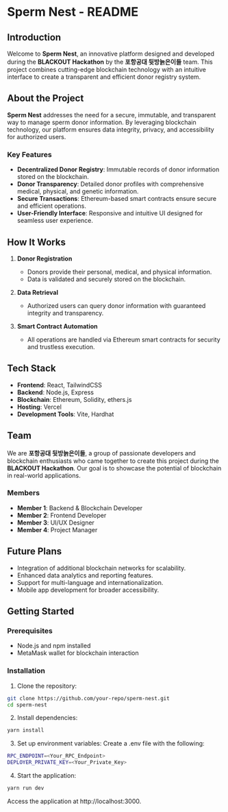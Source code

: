# Sperm Nest - README

## Introduction

Welcome to **Sperm Nest**, an innovative platform designed and developed during the **BLACKOUT Hackathon** by the **포항공대 뒷방늙은이들** team. This project combines cutting-edge blockchain technology with an intuitive interface to create a transparent and efficient donor registry system.

## About the Project

**Sperm Nest** addresses the need for a secure, immutable, and transparent way to manage sperm donor information. By leveraging blockchain technology, our platform ensures data integrity, privacy, and accessibility for authorized users. 

### Key Features
- **Decentralized Donor Registry**: Immutable records of donor information stored on the blockchain.
- **Donor Transparency**: Detailed donor profiles with comprehensive medical, physical, and genetic information.
- **Secure Transactions**: Ethereum-based smart contracts ensure secure and efficient operations.
- **User-Friendly Interface**: Responsive and intuitive UI designed for seamless user experience.

## How It Works

1. **Donor Registration**  
   - Donors provide their personal, medical, and physical information.  
   - Data is validated and securely stored on the blockchain.  

2. **Data Retrieval**  
   - Authorized users can query donor information with guaranteed integrity and transparency.  

3. **Smart Contract Automation**  
   - All operations are handled via Ethereum smart contracts for security and trustless execution.

## Tech Stack

- **Frontend**: React, TailwindCSS
- **Backend**: Node.js, Express
- **Blockchain**: Ethereum, Solidity, ethers.js
- **Hosting**: Vercel
- **Development Tools**: Vite, Hardhat

## Team

We are **포항공대 뒷방늙은이들**, a group of passionate developers and blockchain enthusiasts who came together to create this project during the **BLACKOUT Hackathon**. Our goal is to showcase the potential of blockchain in real-world applications.

### Members
- **Member 1**: Backend & Blockchain Developer  
- **Member 2**: Frontend Developer  
- **Member 3**: UI/UX Designer  
- **Member 4**: Project Manager  

## Future Plans

- Integration of additional blockchain networks for scalability.  
- Enhanced data analytics and reporting features.  
- Support for multi-language and internationalization.  
- Mobile app development for broader accessibility.

## Getting Started

### Prerequisites
- Node.js and npm installed  
- MetaMask wallet for blockchain interaction  

### Installation

1. Clone the repository:
```bash
git clone https://github.com/your-repo/sperm-nest.git
cd sperm-nest
```

2. Install dependencies:
```bash
yarn install
````

3. Set up environment variables:
Create a .env file with the following:
```bash
RPC_ENDPOINT=<Your_RPC_Endpoint>
DEPLOYER_PRIVATE_KEY=<Your_Private_Key>
```

4. Start the application:
```bash
yarn run dev
```

Access the application at http://localhost:3000.
